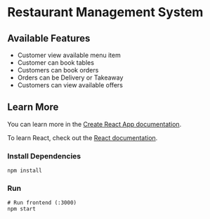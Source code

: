 # Restaurant Management System

## Available Features

- Customer view available menu item
- Customer can book tables 
- Customers can book orders
- Orders can be Delivery or Takeaway
- Customers can view available offers

## Learn More

You can learn more in the [Create React App documentation](https://facebook.github.io/create-react-app/docs/getting-started).

To learn React, check out the [React documentation](https://reactjs.org/).

### Install Dependencies

```
npm install
```

### Run

```
# Run frontend (:3000) 
npm start

